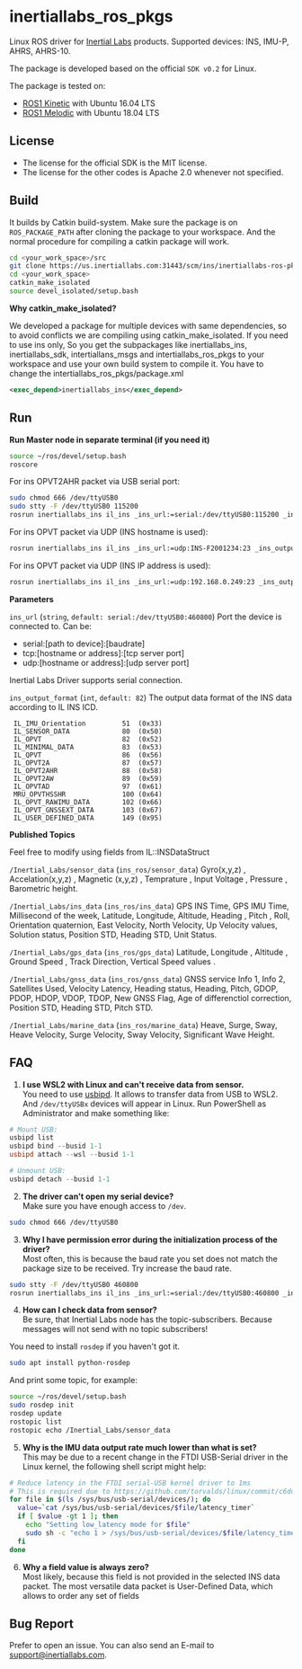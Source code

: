 # inertiallabs_ros_pkgs
Linux ROS driver for [Inertial Labs](https://inertiallabs.com/) products.
Supported devices: INS, IMU-P, AHRS, AHRS-10.

The package is developed based on the official `SDK v0.2` for Linux.

The package is tested on:
- [ROS1 Kinetic](https://wiki.ros.org/kinetic/Installation/Ubuntu) with Ubuntu 16.04 LTS
- [ROS1 Melodic](https://wiki.ros.org/melodic/Installation/Ubuntu) with Ubuntu 18.04 LTS

## License
* The license for the official SDK is the MIT license.
* The license for the other codes is Apache 2.0 whenever not specified.

## Build
It builds by Catkin build-system.
Make sure the package is on `ROS_PACKAGE_PATH` after cloning the package to your workspace. And the normal procedure for compiling a catkin package will work.

```bash
cd <your_work_space>/src
git clone https://us.inertiallabs.com:31443/scm/ins/inertiallabs-ros-pkgs.git
cd <your_work_space>
catkin_make_isolated
source devel_isolated/setup.bash
```

**Why catkin_make_isolated?**

We developed a package for multiple devices with same dependencies, so to avoid conflicts we are compiling using catkin_make_isolated.
If you need to use ins only, So you get the subpackages like inertiallabs_ins, inertiallabs_sdk, intertiallans_msgs and intertiallabs_ros_pkgs to your workspace and use your own build system to compile it.
You have to change the intertiallabs_ros_pkgs/package.xml

```xml
<exec_depend>inertiallabs_ins</exec_depend>
```

## Run

**Run Master node in separate terminal (if you need it)**
```bash
source ~/ros/devel/setup.bash
roscore
```

For ins OPVT2AHR packet via USB serial port:
```bash
sudo chmod 666 /dev/ttyUSB0
sudo stty -F /dev/ttyUSB0 115200
rosrun inertiallabs_ins il_ins _ins_url:=serial:/dev/ttyUSB0:115200 _ins_output_format:=51
```
For ins OPVT packet via UDP (INS hostname is used):
```bash
rosrun inertiallabs_ins il_ins _ins_url:=udp:INS-F2001234:23 _ins_output_format:=82
```
For ins OPVT packet via UDP (INS IP address is used):
```bash
rosrun inertiallabs_ins il_ins _ins_url:=udp:192.168.0.249:23 _ins_output_format:=82
```

**Parameters**

`ins_url` (`string`, `default: serial:/dev/ttyUSB0:460800`)
Port the device is connected to. Can be:
- serial:[path to device]:[baudrate]
- tcp:[hostname or address]:[tcp server port]
- udp:[hostname or address]:[udp server port]

Inertial Labs Driver supports serial connection.

`ins_output_format` (`int`, `default: 82`)
The output data format of the INS data according to IL INS ICD.
```
 IL_IMU_Orientation         51  (0x33)
 IL_SENSOR_DATA             80  (0x50)
 IL_OPVT                    82  (0x52)
 IL_MINIMAL_DATA            83  (0x53)
 IL_QPVT                    86  (0x56)
 IL_OPVT2A                  87  (0x57)
 IL_OPVT2AHR                88  (0x58)
 IL_OPVT2AW                 89  (0x59)
 IL_OPVTAD                  97  (0x61)
 MRU_OPVTHSSHR              100 (0x64)
 IL_OPVT_RAWIMU_DATA        102 (0x66)
 IL_OPVT_GNSSEXT_DATA       103 (0x67)
 IL_USER_DEFINED_DATA       149 (0x95)
```

**Published Topics**

Feel free to modify using fields from IL::INSDataStruct

`/Inertial_Labs/sensor_data` (`ins_ros/sensor_data`)
Gyro(x,y,z) , Accelation(x,y,z) , Magnetic (x,y,z) , Temprature , Input Voltage , Pressure , Barometric height.

`/Inertial_Labs/ins_data` (`ins_ros/ins_data`)
GPS INS Time, GPS IMU Time, Millisecond of the week, Latitude, Longitude, Altitude, Heading , Pitch , Roll, Orientation quaternion, East Velocity, North Velocity, Up Velocity values, Solution status, Position STD, Heading STD, Unit Status.

`/Inertial_Labs/gps_data` (`ins_ros/gps_data`)
Latitude, Longitude , Altitude , Ground Speed , Track Direction,  Vertical Speed values .

`/Inertial_Labs/gnss_data` (`ins_ros/gnss_data`)
GNSS service Info 1, Info 2, Satellites Used, Velocity Latency, Heading status, Heading, Pitch, GDOP, PDOP, HDOP, VDOP, TDOP, New GNSS Flag, Age of differenctiol correction, Position STD, Heading STD, Pitch STD.

`/Inertial_Labs/marine_data` (`ins_ros/marine_data`)
Heave, Surge, Sway, Heave Velocity, Surge Velocity, Sway Velocity, Significant Wave Height.


## FAQ
1. **I use WSL2 with Linux and can't receive data from sensor.**\
You need to use [usbipd](https://learn.microsoft.com/en-us/windows/wsl/connect-usb#install-the-usbipd-win-project). It allows to transfer data from USB to WSL2. And `/dev/ttyUSBx` devices will appear in Linux.
Run PowerShell as Administrator and make something like:
```powershell
# Mount USB:
usbipd list
usbipd bind --busid 1-1
usbipd attach --wsl --busid 1-1

# Unmount USB:
usbipd detach --busid 1-1
```

2. **The driver can't open my serial device?**\
Make sure you have enough access to `/dev`.
```bash
sudo chmod 666 /dev/ttyUSB0
```

3. **Why I have permission error during the initialization process of the driver?**\
Most often, this is because the baud rate you set does not match the package size to be received. Try increase the baud rate.
```bash
sudo stty -F /dev/ttyUSB0 460800
rosrun inertiallabs_ins il_ins _ins_url:=serial:/dev/ttyUSB0:460800 _ins_output_format:=88
```

4. **How can I check data from sensor?**\
Be sure, that Inertial Labs node has the topic-subscribers. Because messages will not send with no topic subscribers!

You need to install `rosdep` if you haven't got it.
```bash
sudo apt install python-rosdep
```

  And print some topic, for example:
```bash
source ~/ros/devel/setup.bash
sudo rosdep init
rosdep update
rostopic list
rostopic echo /Inertial_Labs/sensor_data
```

5. **Why is the IMU data output rate much lower than what is set?**\
This may be due to a recent change in the FTDI USB-Serial driver in the Linux kernel, the following shell script might help:
```bash
# Reduce latency in the FTDI serial-USB kernel driver to 1ms
# This is required due to https://github.com/torvalds/linux/commit/c6dce262
for file in $(ls /sys/bus/usb-serial/devices/); do
  value=`cat /sys/bus/usb-serial/devices/$file/latency_timer`
  if [ $value -gt 1 ]; then
    echo "Setting low_latency mode for $file"
    sudo sh -c "echo 1 > /sys/bus/usb-serial/devices/$file/latency_timer"
  fi
done
```

6. **Why a field value is always zero?**\
Most likely, because this field is not provided in the selected INS data packet. The most versatile data packet is User-Defined Data, which allows to order any set of fields

## Bug Report
Prefer to open an issue. You can also send an E-mail to support@inertiallabs.com.
